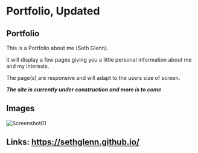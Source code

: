 # Portfolio, Updated

## Portfolio

This is a Portfolio about me (Seth Glenn). 

It will display a few pages giving you a little personal information about me and my
interests.

The page(s) are responsive and will adapt to the users size of screen.

***The site is currently under construction and more is to come***

## Images
![Screenshot01](./photos/example1.png)

## Links: https://sethglenn.github.io/



    